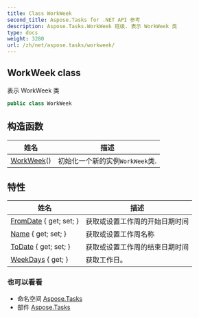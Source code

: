 ```yaml
---
title: Class WorkWeek
second_title: Aspose.Tasks for .NET API 参考
description: Aspose.Tasks.WorkWeek 班级. 表示 WorkWeek 类
type: docs
weight: 3280
url: /zh/net/aspose.tasks/workweek/
---
```

## WorkWeek class

表示 WorkWeek 类

```csharp
public class WorkWeek
```

## 构造函数

| 姓名 | 描述 |
| --- | --- |
| [WorkWeek](workweek/)() | 初始化一个新的实例`WorkWeek`类. |

## 特性

| 姓名 | 描述 |
| --- | --- |
| [FromDate](../../aspose.tasks/workweek/fromdate/) { get; set; } | 获取或设置工作周的开始日期时间 |
| [Name](../../aspose.tasks/workweek/name/) { get; set; } | 获取或设置工作周名称 |
| [ToDate](../../aspose.tasks/workweek/todate/) { get; set; } | 获取或设置工作周的结束日期时间 |
| [WeekDays](../../aspose.tasks/workweek/weekdays/) { get; } | 获取工作日。 |

### 也可以看看

* 命名空间 [Aspose.Tasks](../../aspose.tasks/)
* 部件 [Aspose.Tasks](../../)


